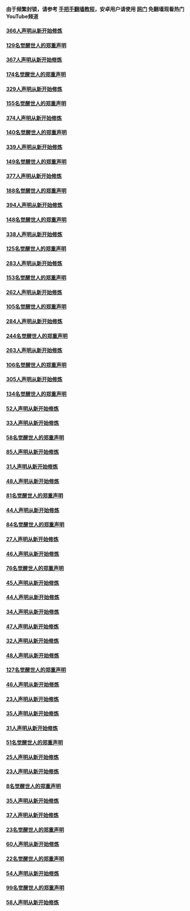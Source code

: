 #### 由于频繁封锁，请参考 [手把手翻墙教程](https://github.com/gfw-breaker/guides/wiki/)，安卓用户请使用 [网门](https://github.com/gfw-breaker/nogfw/blob/master/dl.md?t=06090701) 免翻墙观看热门YouTube频道 

#### [366人声明从新开始修炼](../pages/91/426737.md?t=06090701) 

#### [129名觉醒世人的郑重声明](../pages/91/426736.md?t=06090701) 

#### [367人声明从新开始修炼](../pages/91/426421.md?t=06090701) 

#### [174名觉醒世人的郑重声明](../pages/91/426420.md?t=06090701) 

#### [329人声明从新开始修炼](../pages/91/426139.md?t=06090701) 

#### [155名觉醒世人的郑重声明](../pages/91/426138.md?t=06090701) 

#### [374人声明从新开始修炼](../pages/91/425811.md?t=06090701) 

#### [140名觉醒世人的郑重声明](../pages/91/425810.md?t=06090701) 

#### [339人声明从新开始修炼](../pages/91/425690.md?t=06090701) 

#### [149名觉醒世人的郑重声明](../pages/91/425689.md?t=06090701) 

#### [377人声明从新开始修炼](../pages/91/424867.md?t=06090701) 

#### [188名觉醒世人的郑重声明](../pages/91/424866.md?t=06090701) 

#### [394人声明从新开始修炼](../pages/91/423914.md?t=06090701) 

#### [148名觉醒世人的郑重声明](../pages/91/423913.md?t=06090701) 

#### [338人声明从新开始修炼](../pages/91/423540.md?t=06090701) 

#### [125名觉醒世人的郑重声明](../pages/91/423539.md?t=06090701) 

#### [283人声明从新开始修炼](../pages/91/423296.md?t=06090701) 

#### [153名觉醒世人的郑重声明](../pages/91/423295.md?t=06090701) 

#### [262人声明从新开始修炼](../pages/91/423004.md?t=06090701) 

#### [105名觉醒世人的郑重声明](../pages/91/423003.md?t=06090701) 

#### [284人声明从新开始修炼](../pages/91/422707.md?t=06090701) 

#### [244名觉醒世人的郑重声明](../pages/91/422706.md?t=06090701) 

#### [263人声明从新开始修炼](../pages/91/422553.md?t=06090701) 

#### [106名觉醒世人的郑重声明](../pages/91/422552.md?t=06090701) 

#### [305人声明从新开始修炼](../pages/91/422153.md?t=06090701) 

#### [134名觉醒世人的郑重声明](../pages/91/422152.md?t=06090701) 

#### [52人声明从新开始修炼](../pages/91/421846.md?t=06090701) 

#### [33人声明从新开始修炼](../pages/91/421804.md?t=06090701) 

#### [58名觉醒世人的郑重声明](../pages/91/421845.md?t=06090701) 

#### [85人声明从新开始修炼](../pages/91/421769.md?t=06090701) 

#### [31人声明从新开始修炼](../pages/91/421763.md?t=06090701) 

#### [48人声明从新开始修炼](../pages/91/421605.md?t=06090701) 

#### [81名觉醒世人的郑重声明](../pages/91/421656.md?t=06090701) 

#### [44人声明从新开始修炼](../pages/91/421544.md?t=06090701) 

#### [84名觉醒世人的郑重声明](../pages/91/421543.md?t=06090701) 

#### [27人声明从新开始修炼](../pages/91/421465.md?t=06090701) 

#### [46人声明从新开始修炼](../pages/91/421454.md?t=06090701) 

#### [76名觉醒世人的郑重声明](../pages/91/421453.md?t=06090701) 

#### [45人声明从新开始修炼](../pages/91/421452.md?t=06090701) 

#### [44人声明从新开始修炼](../pages/91/421422.md?t=06090701) 

#### [34人声明从新开始修炼](../pages/91/421322.md?t=06090701) 

#### [47人声明从新开始修炼](../pages/91/421264.md?t=06090701) 

#### [32人声明从新开始修炼](../pages/91/421225.md?t=06090701) 

#### [48人声明从新开始修炼](../pages/91/421202.md?t=06090701) 

#### [127名觉醒世人的郑重声明](../pages/91/421224.md?t=06090701) 

#### [46人声明从新开始修炼](../pages/91/421203.md?t=06090701) 

#### [23人声明从新开始修炼](../pages/91/421138.md?t=06090701) 

#### [35人声明从新开始修炼](../pages/91/421122.md?t=06090701) 

#### [31人声明从新开始修炼](../pages/91/421081.md?t=06090701) 

#### [51名觉醒世人的郑重声明](../pages/91/421080.md?t=06090701) 

#### [25人声明从新开始修炼](../pages/91/421020.md?t=06090701) 

#### [23人声明从新开始修炼](../pages/91/420884.md?t=06090701) 

#### [8名觉醒世人的郑重声明](../pages/91/420883.md?t=06090701) 

#### [35人声明从新开始修炼](../pages/91/420809.md?t=06090701) 

#### [37人声明从新开始修炼](../pages/91/420766.md?t=06090701) 

#### [23名觉醒世人的郑重声明](../pages/91/420765.md?t=06090701) 

#### [60人声明从新开始修炼](../pages/91/420727.md?t=06090701) 

#### [22名觉醒世人的郑重声明](../pages/91/420726.md?t=06090701) 

#### [54人声明从新开始修炼](../pages/91/420529.md?t=06090701) 

#### [99名觉醒世人的郑重声明](../pages/91/420528.md?t=06090701) 

#### [58人声明从新开始修炼](../pages/91/420198.md?t=06090701) 

